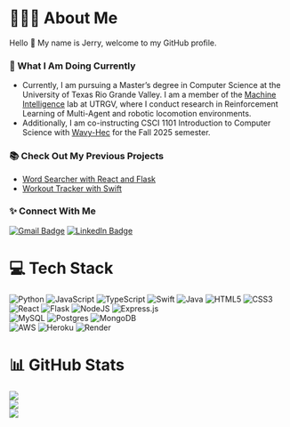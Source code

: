 # 👨🏻‍💻 About Me
Hello 👋 My name is Jerry, welcome to my GitHub profile.


### 🚧 What I Am Doing Currently
- Currently, I am pursuing a Master’s degree in Computer Science at the University of Texas Rio Grande Valley. I am a member of the [Machine Intelligence](https://miutrgv.github.io) lab at UTRGV, where I conduct research in Reinforcement Learning of Multi-Agent and robotic locomotion environments.
- Additionally, I am co-instructing CSCI 1101 Introduction to Computer Science with [Wavy-Hec](https://github.com/wavy-hec) for the Fall 2025 semester.
  
### 📚 Check Out My Previous Projects

- [Word Searcher with React and Flask](https://github.com/jerwng/impdf-search)
- [Workout Tracker with Swift](https://github.com/jerwng/WorkoutTracker)

### ✨ Connect With Me
[![Gmail Badge](https://img.shields.io/badge/Gmail-D14836?style=flat-square&logo=gmail&logoColor=white)](mailto:jerwng25@gmail.com) [![LinkedIn Badge](https://img.shields.io/badge/LinkedIn-0077B5?style=flat-square&logo=linkedin&logoColor=white)](https://www.linkedin.com/in/jerwng/)

# 💻 Tech Stack

![Python](https://img.shields.io/badge/python-3670A0?style=flat-square&logo=python&logoColor=ffdd54) ![JavaScript](https://img.shields.io/badge/javascript-%23323330.svg?style=flat-square&logo=javascript&logoColor=%23F7DF1E) ![TypeScript](https://img.shields.io/badge/typescript-%23007ACC.svg?style=flat-square&logo=typescript&logoColor=white) ![Swift](https://img.shields.io/badge/swift-F54A2A?style=flat-square&logo=swift&logoColor=white) ![Java](https://img.shields.io/badge/java-%23ED8B00.svg?style=flat-square&logo=openjdk&logoColor=white) ![HTML5](https://img.shields.io/badge/html5-%23E34F26.svg?style=flat-square&logo=html5&logoColor=white) ![CSS3](https://img.shields.io/badge/css3-%231572B6.svg?style=flat-square&logo=css3&logoColor=white)\
![React](https://img.shields.io/badge/react-%2320232a.svg?style=flat-square&logo=react&logoColor=%2361DAFB) ![Flask](https://img.shields.io/badge/flask-%23000.svg?style=flat-square&logo=flask&logoColor=white) ![NodeJS](https://img.shields.io/badge/node.js-6DA55F?style=flat-square&logo=node.js&logoColor=white) ![Express.js](https://img.shields.io/badge/express.js-%23404d59.svg?style=flat-square&logo=express&logoColor=%2361DAFB)\
![MySQL](https://img.shields.io/badge/mysql-%2300000f.svg?style=flat-square&logo=mysql&logoColor=white) ![Postgres](https://img.shields.io/badge/postgres-%23316192.svg?style=flat-square&logo=postgresql&logoColor=white) ![MongoDB](https://img.shields.io/badge/MongoDB-%234ea94b.svg?style=flat-square&logo=mongodb&logoColor=white)\
![AWS](https://img.shields.io/badge/AWS-%23FF9900.svg?style=flat-square&logo=amazon-aws&logoColor=white) ![Heroku](https://img.shields.io/badge/heroku-%23430098.svg?style=flat-square&logo=heroku&logoColor=white) ![Render](https://img.shields.io/badge/Render-%46E3B7.svg?style=flat-square&logo=render&logoColor=white) 




# 📊 GitHub Stats
![](https://github-readme-stats.vercel.app/api?username=jerwng&theme=vue&hide_border=false&include_all_commits=true&count_private=true)<br/>
![](https://github-readme-streak-stats.herokuapp.com/?user=jerwng&theme=vue&hide_border=false)<br/>
![](https://github-readme-stats.vercel.app/api/top-langs/?username=jerwng&theme=vue&hide_border=false&include_all_commits=true&count_private=true&layout=compact)

<!-- Proudly created with GPRM ( https://gprm.itsvg.in ) -->
